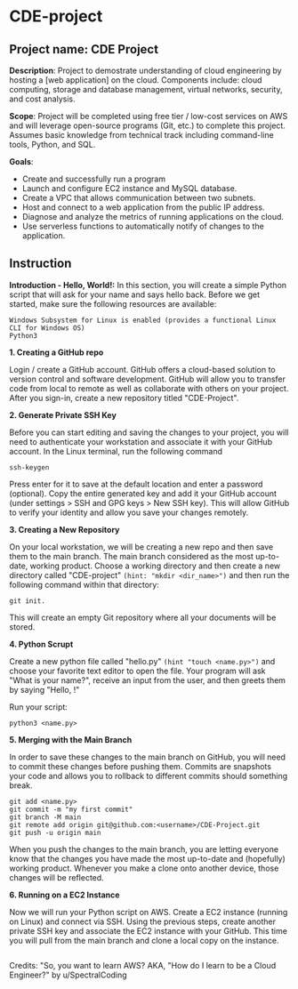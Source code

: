 # CDE-project
## Project name: CDE Project

**Description**: Project to demostrate understanding of cloud engineering by hosting a [web application] on the cloud. Components include: cloud computing, storage and database management, virtual networks, security, and cost analysis. 

**Scope**: Project will be completed using free tier / low-cost services on AWS and will leverage open-source programs (Git, etc.) to complete this project. Assumes basic knowledge from technical track including command-line tools, Python, and SQL.

**Goals**: 
- Create and successfully run a program
- Launch and configure EC2 instance and MySQL database.
- Create a VPC that allows communication between two subnets.
- Host and connect to a web application from the public IP address.
- Diagnose and analyze the metrics of running applications on the cloud.
- Use serverless functions to automatically notify of changes to the application.

## Instruction

**Introduction - Hello, World!:**
In this section, you will create a simple Python script that will ask for your name and says hello back. Before we get started, make sure the following resources are available:
```
Windows Subsystem for Linux is enabled (provides a functional Linux CLI for Windows OS)
Python3
```

**1. Creating a GitHub repo**

Login / create a GitHub account. GitHub offers a cloud-based solution to version control and software development. GitHub will allow you to transfer code from local to remote as well as collaborate with others on your project. After you sign-in, create a new repository titled "CDE-Project".

**2. Generate Private SSH Key**

Before you can start editing and saving the changes to your project, you will need to authenticate your workstation and associate it with your GitHub account. In the Linux terminal, run the following command
```
ssh-keygen
```
Press enter for it to save at the default location and enter a password (optional). Copy the entire generated key and add it your GitHub account (under settings > SSH and GPG keys > New SSH key). This will allow GitHub to verify your identity and allow you save your changes remotely.

**3. Creating a New Repository**

On your local workstation, we will be creating a new repo and then save them to the main branch. The main branch considered as the most up-to-date, working product. Choose a working directory and then create a new directory called "CDE-project" ```(hint: "mkdir <dir_name>")``` and then run the following command within that directory:
```
git init.
```
This will create an empty Git repository where all your documents will be stored. 

**4. Python Scrupt**

Create a new python file called "hello.py" ```(hint "touch <name.py>")``` and choose your favorite text editor to open the file. Your program will ask "What is your name?", receive an input from the user, and then greets them by saying "Hello, <name>!"

Run your script:
```
python3 <name.py>
```

**5. Merging with the Main Branch**

In order to save these changes to the main branch on GitHub, you will need to commit these changes before pushing them. Commits are snapshots your code and allows you to rollback to different commits should something break.
```
git add <name.py>
git commit -m "my first commit"
git branch -M main
git remote add origin git@github.com:<username>/CDE-Project.git
git push -u origin main
```
When you push the changes to the main branch, you are letting everyone know that the changes you have made the most up-to-date and (hopefully) working product. Whenever you make a clone onto another device, those changes will be reflected.

**6. Running on a EC2 Instance**

Now we will run your Python script on AWS. Create a EC2 instance (running on Linux) and connect via SSH. Using the previous steps, create another private SSH key and associate the EC2 instance with your GitHub. This time you will pull from the main branch and clone a local copy on the instance.
```

```

















Credits: "So, you want to learn AWS? AKA, "How do I learn to be a Cloud Engineer?" by u/SpectralCoding

